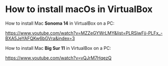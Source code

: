 # How to install macOs in VirtualBox

How to install Mac **Sonoma 14** in VirtualBox on a PC:

https://www.youtube.com/watch?v=MZZeGYWrLMY&list=PLRSiwFjj-PLFx_-BXA5JeYAFQKw6bGVra&index=3

How to install Mac **Big Sur 11** in VirtualBox on a PC:

https://www.youtube.com/watch?v=vQJrM7HqezQ





